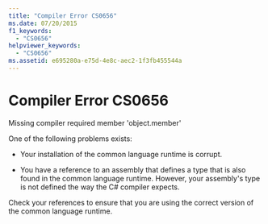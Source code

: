 ```yaml
---
title: "Compiler Error CS0656"
ms.date: 07/20/2015
f1_keywords: 
  - "CS0656"
helpviewer_keywords: 
  - "CS0656"
ms.assetid: e695280a-e75d-4e8c-aec2-1f3fb455544a
---
```

# Compiler Error CS0656
Missing compiler required member 'object.member'  
  
 One of the following problems exists:  
  
- Your installation of the common language runtime is corrupt.  
  
- You have a reference to an assembly that defines a type that is also found in the common language runtime. However, your assembly's type is not defined the way the C# compiler expects.  
  
 Check your references to ensure that you are using the correct version of the common language runtime.
